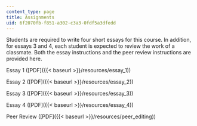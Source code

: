 ```yaml
---
content_type: page
title: Assignments
uid: 6f2070fb-f851-a302-c3a3-0fdf5a3dfedd
---
```


Students are required to write four short essays for this course. In addition, for essays 3 and 4, each student is expected to review the work of a classmate. Both the essay instructions and the peer review instructions are provided here.

Essay 1 ([PDF]({{< baseurl >}}/resources/essay_1))

Essay 2 ([PDF]({{< baseurl >}}/resources/essay_2))

Essay 3 ([PDF]({{< baseurl >}}/resources/essay_3))

Essay 4 ([PDF]({{< baseurl >}}/resources/essay_4))

Peer Review ([PDF]({{< baseurl >}}/resources/peer_editing))